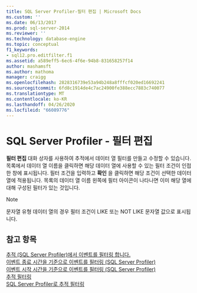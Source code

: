 ```yaml
---
title: SQL Server Profiler-필터 편집 | Microsoft Docs
ms.custom: ''
ms.date: 06/13/2017
ms.prod: sql-server-2014
ms.reviewer: ''
ms.technology: database-engine
ms.topic: conceptual
f1_keywords:
- sql12.pro.editfilter.f1
ms.assetid: a589eff5-6ec6-4f6e-94b8-831658257f14
author: mashamsft
ms.author: mathoma
manager: craigg
ms.openlocfilehash: 2828316739e53a94b248a8fffcf020ed16692241
ms.sourcegitcommit: 6fd8c1914de4c7ac24900fe388ecc7883c740077
ms.translationtype: MT
ms.contentlocale: ko-KR
ms.lasthandoff: 04/26/2020
ms.locfileid: "66089776"
---
```

# <a name="sql-server-profiler---edit-filter"></a>SQL Server Profiler - 필터 편집
  **필터 편집** 대화 상자를 사용하여 추적에서 데이터 열 필터를 만들고 수정할 수 있습니다. 목록에서 데이터 열 이름을 클릭하면 해당 데이터 열에 사용할 수 있는 필터 조건이 인접한 창에 표시됩니다. 필터 조건을 입력하고 **확인** 을 클릭하면 해당 조건이 선택한 데이터 열에 적용됩니다. 목록의 데이터 열 이름 왼쪽에 필터 아이콘이 나타나면 이미 해당 열에 대해 구성된 필터가 있는 것입니다.  
  
> [!NOTE]  
>  문자열 유형 데이터 열의 경우 필터 조건이 LIKE 또는 NOT LIKE 문자열 값으로 표시됩니다.  
  
## <a name="see-also"></a>참고 항목  
 [추적 &#40;SQL Server Profiler&#41;에서 이벤트를 필터링 합니다.](../tools/sql-server-profiler/filter-events-in-a-trace-sql-server-profiler.md)   
 [이벤트 종료 시간을 기준으로 이벤트를 필터링 &#40;SQL Server Profiler&#41;](../tools/sql-server-profiler/filter-events-based-on-the-event-end-time-sql-server-profiler.md)   
 [이벤트 시작 시간을 기준으로 이벤트를 필터링 &#40;SQL Server Profiler&#41;](../tools/sql-server-profiler/filter-events-based-on-the-event-start-time-sql-server-profiler.md)   
 [추적 필터링](../relational-databases/sql-trace/filter-a-trace.md)   
 [SQL Server Profiler로 추적 필터링](../tools/sql-server-profiler/filter-traces-with-sql-server-profiler.md)  
  
  
